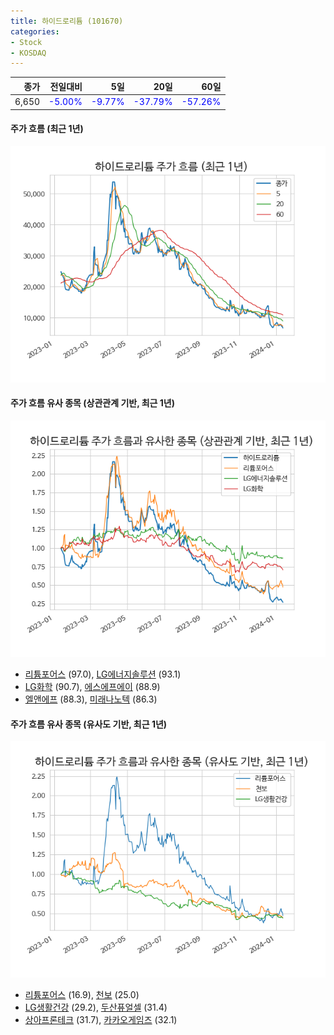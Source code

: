 ```yaml
---
title: 하이드로리튬 (101670)
categories:
- Stock
- KOSDAQ
---
```


|종가|전일대비|5일|20일|60일|
|---:|-------:|--:|---:|---:|
|6,650|<span style="color: blue">-5.00%</span>|<span style="color: blue">-9.77%</span>|<span style="color: blue">-37.79%</span>|<span style="color: blue">-57.26%</span>|

<!-- more -->

#### 주가 흐름 (최근 1년)
![101670](/assets/images/stock/101670.png)


#### 주가 흐름 유사 종목 (상관관계 기반, 최근 1년)
![101670](/assets/images/stock/101670_corr.png)
- [리튬포어스](/073570/) (97.0), [LG에너지솔루션](/373220/) (93.1)
- [LG화학](/051910/) (90.7), [에스에프에이](/056190/) (88.9)
- [엘앤에프](/066970/) (88.3), [미래나노텍](/095500/) (86.3)


#### 주가 흐름 유사 종목 (유사도 기반, 최근 1년)
![101670](/assets/images/stock/101670_sim.png)
- [리튬포어스](/073570/) (16.9), [천보](/278280/) (25.0)
- [LG생활건강](/051900/) (29.2), [두산퓨얼셀](/336260/) (31.4)
- [상아프론테크](/089980/) (31.7), [카카오게임즈](/293490/) (32.1)